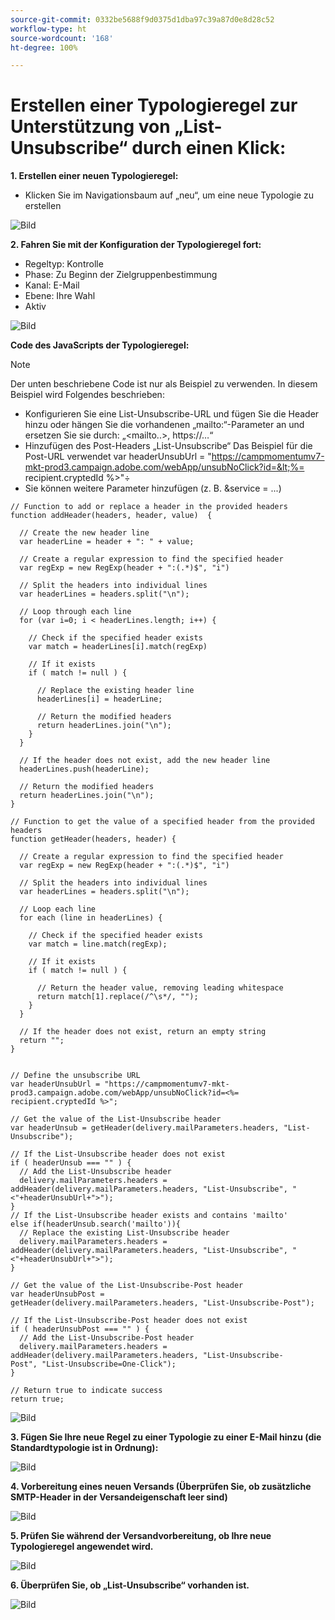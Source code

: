 ```yaml
---
source-git-commit: 0332be5688f9d0375d1dba97c39a87d0e8d28c52
workflow-type: ht
source-wordcount: '168'
ht-degree: 100%

---
```

# Erstellen einer Typologieregel zur Unterstützung von „List-Unsubscribe“ durch einen Klick:

**1. Erstellen einer neuen Typologieregel:**
* Klicken Sie im Navigationsbaum auf „neu“, um eine neue Typologie zu erstellen

![Bild](/help/assets/CreatingTypologyRules1.png)

**2. Fahren Sie mit der Konfiguration der Typologieregel fort:**
* Regeltyp: Kontrolle
* Phase: Zu Beginn der Zielgruppenbestimmung
* Kanal: E-Mail
* Ebene: Ihre Wahl
* Aktiv


![Bild](/help/assets/CreatingTypologyRules2.png)


**Code des JavaScripts der Typologieregel:**


>[!NOTE]
>
>Der unten beschriebene Code ist nur als Beispiel zu verwenden.
>In diesem Beispiel wird Folgendes beschrieben:
>* Konfigurieren Sie eine List-Unsubscribe-URL und fügen Sie die Header hinzu oder hängen Sie die vorhandenen „mailto:“-Parameter an und ersetzen Sie sie durch: „&lt;mailto..>, https://…“
>* Hinzufügen des Post-Headers „List-Unsubscribe“
>Das Beispiel für die Post-URL verwendet var headerUnsubUrl = &quot;https://campmomentumv7-mkt-prod3.campaign.adobe.com/webApp/unsubNoClick?id=&lt;%= recipient.cryptedId %>&quot;÷
>* Sie können weitere Parameter hinzufügen (z. B. &amp;service = ...)
>


```
// Function to add or replace a header in the provided headers 
function addHeader(headers, header, value)  { 
    
  // Create the new header line 
  var headerLine = header + ": " + value; 
    
  // Create a regular expression to find the specified header 
  var regExp = new RegExp(header + ":(.*)$", "i") 
    
  // Split the headers into individual lines 
  var headerLines = headers.split("\n"); 
    
  // Loop through each line 
  for (var i=0; i < headerLines.length; i++) { 
      
    // Check if the specified header exists 
    var match = headerLines[i].match(regExp) 
      
    // If it exists 
    if ( match != null ) { 
        
      // Replace the existing header line 
      headerLines[i] = headerLine; 
        
      // Return the modified headers 
      return headerLines.join("\n"); 
    } 
  } 
    
  // If the header does not exist, add the new header line 
  headerLines.push(headerLine); 
    
  // Return the modified headers 
  return headerLines.join("\n"); 
} 
  
// Function to get the value of a specified header from the provided headers 
function getHeader(headers, header) { 
    
  // Create a regular expression to find the specified header 
  var regExp = new RegExp(header + ":(.*)$", "i") 
    
  // Split the headers into individual lines 
  var headerLines = headers.split("\n"); 
    
  // Loop each line 
  for each (line in headerLines) { 
      
    // Check if the specified header exists 
    var match = line.match(regExp); 
      
    // If it exists 
    if ( match != null ) { 
        
      // Return the header value, removing leading whitespace 
      return match[1].replace(/^\s*/, ""); 
    } 
  } 
    
  // If the header does not exist, return an empty string 
  return ""; 
} 
  
  
// Define the unsubscribe URL 
var headerUnsubUrl = "https://campmomentumv7-mkt-prod3.campaign.adobe.com/webApp/unsubNoClick?id=<%= recipient.cryptedId %>"; 
  
// Get the value of the List-Unsubscribe header 
var headerUnsub = getHeader(delivery.mailParameters.headers, "List-Unsubscribe"); 
  
// If the List-Unsubscribe header does not exist 
if ( headerUnsub === "" ) { 
  // Add the List-Unsubscribe header 
  delivery.mailParameters.headers = addHeader(delivery.mailParameters.headers, "List-Unsubscribe", "<"+headerUnsubUrl+">"); 
} 
// If the List-Unsubscribe header exists and contains 'mailto' 
else if(headerUnsub.search('mailto')){ 
  // Replace the existing List-Unsubscribe header 
  delivery.mailParameters.headers = addHeader(delivery.mailParameters.headers, "List-Unsubscribe", "<"+headerUnsubUrl+">"); 
} 
  
// Get the value of the List-Unsubscribe-Post header 
var headerUnsubPost = getHeader(delivery.mailParameters.headers, "List-Unsubscribe-Post"); 
  
// If the List-Unsubscribe-Post header does not exist 
if ( headerUnsubPost === "" ) { 
  // Add the List-Unsubscribe-Post header 
  delivery.mailParameters.headers = addHeader(delivery.mailParameters.headers, "List-Unsubscribe-Post", "List-Unsubscribe=One-Click"); 
} 
  
// Return true to indicate success 
return true; 
```


![Bild](/help/assets/CreatingTypologyRules3.png)

**3. Fügen Sie Ihre neue Regel zu einer Typologie zu einer E-Mail hinzu (die Standardtypologie ist in Ordnung):**

![Bild](/help/assets/CreatingTypologyRules4.png)

**4. Vorbereitung eines neuen Versands (Überprüfen Sie, ob zusätzliche SMTP-Header in der Versandeigenschaft leer sind)**

![Bild](/help/assets/CreatingTypologyRules5.png)

**5. Prüfen Sie während der Versandvorbereitung, ob Ihre neue Typologieregel angewendet wird.**

![Bild](/help/assets/CreatingTypologyRules6.png)



**6. Überprüfen Sie, ob „List-Unsubscribe“ vorhanden ist.**

![Bild](/help/assets/CreatingTypologyRules7.png)
